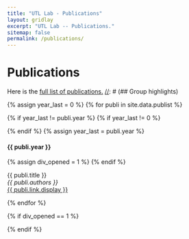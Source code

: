 ```yaml
---
title: "UTL Lab - Publications"
layout: gridlay
excerpt: "UTL Lab -- Publications."
sitemap: false
permalink: /publications/
---
```


 

# Publications
Here is the <a href="https://scholar.google.com/citations?user=UsqNPH4AAAAJ&hl=en"> full list of publications.</a>
[//]: # (## Group highlights)


[//]: # ({% assign number_printed = 0 %})

[//]: # ({% for publi in site.data.publist %})

[//]: # ()
[//]: # ({% assign even_odd = number_printed | modulo: 2 %})

[//]: # ({% if publi.highlight == 1 %})

[//]: # ()
[//]: # ({% if even_odd == 0 %})

[//]: # (<div class="row">)

[//]: # ({% endif %})

[//]: # ()
[//]: # (<div class="col-sm-6 clearfix">)

[//]: # ( <div class="well">)

[//]: # (  <pubtit>{{ publi.title }}</pubtit>)

[//]: # (  <img src="{{ site.url }}{{ site.baseurl }}/images/pubpic/{{ publi.image }}" class="img-responsive" width="33%" style="float: left" />)

[//]: # (  <p>{{ publi.description }}</p>)

[//]: # (  <p><em>{{ publi.authors }}</em></p>)

[//]: # (  <p><strong><a href="{{ publi.link.url }}">{{ publi.link.display }}</a></strong></p>)

[//]: # (  <p class="text-danger"><strong> {{ publi.news1 }}</strong></p>)

[//]: # (  <p> {{ publi.news2 }}</p>)

[//]: # ( </div>)

[//]: # (</div>)

[//]: # ()
[//]: # ({% assign number_printed = number_printed | plus: 1 %})

[//]: # ()
[//]: # ({% if even_odd == 1 %})

[//]: # (</div>)

[//]: # ({% endif %})

[//]: # ()
[//]: # ({% endif %})

[//]: # ({% endfor %})

[//]: # ()
[//]: # ({% assign even_odd = number_printed | modulo: 2 %})

[//]: # ({% if even_odd == 1 %})

[//]: # (</div>)

[//]: # ({% endif %})

[//]: # ()
[//]: # (<p> &nbsp; </p>)


[//]: # (## Patents)

[//]: # (<em>Milan P Allan, S Gröblacher, RA Norte, M Leeuwenhoek</em><br />Novel atomic force microscopy probes with phononic crystals<br /> PCT/NL20-20/050797 &#40;2020&#41;)

[//]: # ()
[//]: # (<em>Milan P Allan</em><br /> Methods of manufacturing superconductor and phononic elements <br /> <a href="https://patents.google.com/patent/US10439125B2/en?inventor=Milan+ALLAN&oq=inventor:&#40;Milan+ALLAN&#41;">US10439125B2 &#40;2016&#41;</a>)


{% assign year_last = 0 %}
{% for publi in site.data.publist %}

{% if year_last != publi.year %}
{% if year_last != 0 %}
</div>
</div>
{% endif %}
{% assign year_last = publi.year %}
<div class="row">
<div class="col-sm-1 clearfix"><h4>{{ publi.year }}</h4>
</div>
<div class="col-sm-11 clearfix">
{% assign div_opened = 1 %}
{% endif %}

{{ publi.title }} <br />
 <em>{{ publi.authors }} </em><br /><a href="{{ publi.link.url }}">{{ publi.link.display }}</a>

{% endfor %}


{% if div_opened == 1 %}
</div>
</div>
{% endif %}